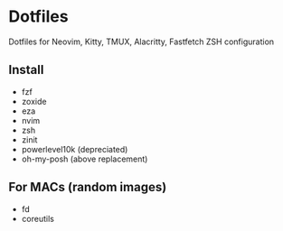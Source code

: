 # Dotfiles
Dotfiles for Neovim, Kitty, TMUX, Alacritty, Fastfetch
ZSH configuration

## Install
- fzf
- zoxide
- eza
- nvim
- zsh
- zinit
- powerlevel10k (depreciated)
- oh-my-posh (above replacement)

## For MACs (random images)
- fd
- coreutils
